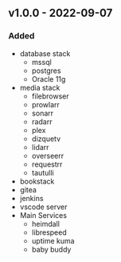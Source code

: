 ## v1.0.0 - 2022-09-07
### Added
* database stack
  * mssql
  * postgres
  * Oracle 11g
* media stack
  * filebrowser
  * prowlarr
  * sonarr
  * radarr
  * plex
  * dizquetv
  * lidarr
  * overseerr
  * requestrr
  * tautulli
* bookstack
* gitea
* jenkins
* vscode server
* Main Services
  * heimdall
  * librespeed
  * uptime kuma
  * baby buddy
